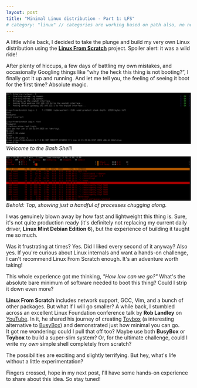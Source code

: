 ```yaml
---
layout: post
title: "Minimal Linux distribution - Part 1: LFS"
# category: "linux" // categories are working based on path also, no need to tag :)
---
```


A little while back, I decided to take the plunge and build my very own Linux distribution using the **[Linux From Scratch](https://www.linuxfromscratch.org/)** project. Spoiler alert: it was a wild ride!  

After plenty of hiccups, a few days of battling my own mistakes, and occasionally Googling things like “why the heck this thing is not booting?”,
I finally got it up and running. And let me tell you, the feeling of seeing it boot for the first time? Absolute magic.  

![LFS terminal](/assets/linux/minimal/lfs1.png)  
*Welcome to the Bash Shell!*  

![LFS top](/assets/linux/minimal/lfs2.png)  
*Behold: Top, showing just a handful of processes chugging along.*  

I was genuinely blown away by how fast and lightweight this thing is. Sure, it's not quite production ready
(it's definitely not replacing my current daily driver, **Linux Mint Debian Edition 6**), but the experience of building it taught me so much.  

Was it frustrating at times? Yes. Did I liked every second of it anyway? Also yes. If you're curious about Linux internals and want a hands-on challenge, 
I can't recommend Linux From Scratch enough. It's an adventure worth taking!

This whole experience got me thinking, *"How low can we go?"* What's the absolute bare minimum of software needed to boot this thing? Could I strip it down even more?  

**Linux From Scratch** includes network support, GCC, Vim, and a bunch of other packages. But what if I will go smaller? A while back, 
I stumbled across an excellent Linux Foundation conference talk by **Rob Landley** on [YouTube](https://www.youtube.com/watch?v=Sk9TatW9ino). 
In it, he shared his journey of creating [Toybox](https://github.com/landley/toybox) (a interesting alternative to [BusyBox](https://busybox.net/)) and demonstrated just how minimal you can go.  
It got me wondering: could I pull that off too? Maybe use both **BusyBox** or **Toybox** to build a super-slim system? Or, for the ultimate challenge, could I write my *own* simple shell completely from scratch?

The possibilities are exciting and slightly terrifying. But hey, what's life without a little experimentation?

Fingers crossed, hope in my next post, I'll have some hands-on experience to share about this idea. So stay tuned!  
